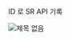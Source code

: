 ID 로 SR API 기록

![제목 없음](https://github.com/user-attachments/assets/013b02a9-3835-4996-8034-fb50c4d4fb3b)
